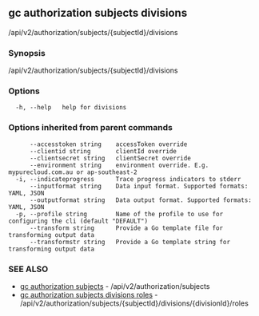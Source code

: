 ## gc authorization subjects divisions

/api/v2/authorization/subjects/{subjectId}/divisions

### Synopsis

/api/v2/authorization/subjects/{subjectId}/divisions

### Options

```
  -h, --help   help for divisions
```

### Options inherited from parent commands

```
      --accesstoken string    accessToken override
      --clientid string       clientId override
      --clientsecret string   clientSecret override
      --environment string    environment override. E.g. mypurecloud.com.au or ap-southeast-2
  -i, --indicateprogress      Trace progress indicators to stderr
      --inputformat string    Data input format. Supported formats: YAML, JSON
      --outputformat string   Data output format. Supported formats: YAML, JSON
  -p, --profile string        Name of the profile to use for configuring the cli (default "DEFAULT")
      --transform string      Provide a Go template file for transforming output data
      --transformstr string   Provide a Go template string for transforming output data
```

### SEE ALSO

* [gc authorization subjects](gc_authorization_subjects.html)	 - /api/v2/authorization/subjects
* [gc authorization subjects divisions roles](gc_authorization_subjects_divisions_roles.html)	 - /api/v2/authorization/subjects/{subjectId}/divisions/{divisionId}/roles



